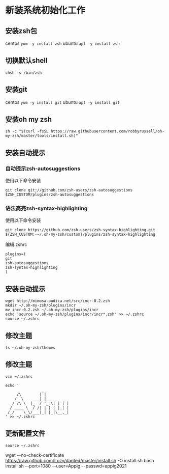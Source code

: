 # 新装系统初始化工作

## 安装zsh包

centos `yum -y install zsh`
ubuntu `apt -y install zsh`

## 切换默认shell
`chsh -s /bin/zsh`

## 安装git
centos `yum -y install git`
ubuntu `apt -y install git`

## 安装oh my zsh 
`sh -c "$(curl -fsSL https://raw.githubusercontent.com/robbyrussell/oh-my-zsh/master/tools/install.sh)"`

## 安装自动提示
### 自动提示zsh-autosuggestions
使用以下命令安装

`git clone git://github.com/zsh-users/zsh-autosuggestions $ZSH_CUSTOM/plugins/zsh-autosuggestions`

### 语法高亮zsh-syntax-highlighting
使用以下命令安装

`git clone https://github.com/zsh-users/zsh-syntax-highlighting.git ${ZSH_CUSTOM:-~/.oh-my-zsh/custom}/plugins/zsh-syntax-highlighting`

编辑.zshrc

```
plugins=(
git
zsh-autosuggestions
zsh-syntax-highlighting
)
```

## 安装自动提示
```
wget http://mimosa-pudica.net/src/incr-0.2.zsh
mkdir ~/.oh-my-zsh/plugins/incr
mv incr-0.2.zsh ~/.oh-my-zsh/plugins/incr
echo 'source ~/.oh-my-zsh/plugins/incr/incr*.zsh' >> ~/.zshrc
source ~/.zshrc
```

## 修改主题
`ls ~/.oh-my-zsh/themes`

## 修改主题
```
vim ~/.zshrc

echo '
                _           
     /\        | |          
    /  \    ___| |__  _   _ 
   / /\ \  |_  / '_ \| | | |
  / ____ \  / /| | | | |_| |
 /_/    \_\/___|_| |_|\__,_|
' >> ~/.zshrc
```
## 更新配置文件

`source ~/.zshrc`

wget --no-check-certificate https://raw.github.com/Lozy/danted/master/install.sh -O install.sh bash install.sh --port=1080 --user=Appig --passwd=appig2021

